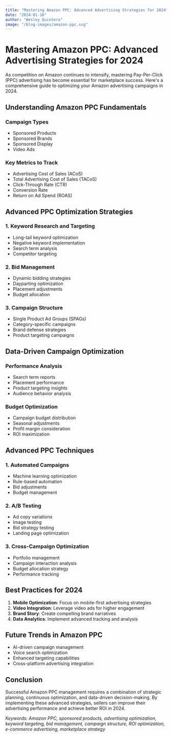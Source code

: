 ```yaml
---
title: "Mastering Amazon PPC: Advanced Advertising Strategies for 2024"
date: "2024-01-16"
author: "Wesley Quintero"
image: "/blog-images/amazon-ppc.svg"
---
```


# Mastering Amazon PPC: Advanced Advertising Strategies for 2024

As competition on Amazon continues to intensify, mastering Pay-Per-Click (PPC) advertising has become essential for marketplace success. Here's a comprehensive guide to optimizing your Amazon advertising campaigns in 2024.

## Understanding Amazon PPC Fundamentals

### Campaign Types

- Sponsored Products
- Sponsored Brands
- Sponsored Display
- Video Ads

### Key Metrics to Track

- Advertising Cost of Sales (ACoS)
- Total Advertising Cost of Sales (TACoS)
- Click-Through Rate (CTR)
- Conversion Rate
- Return on Ad Spend (ROAS)

## Advanced PPC Optimization Strategies

### 1. Keyword Research and Targeting

- Long-tail keyword optimization
- Negative keyword implementation
- Search term analysis
- Competitor targeting

### 2. Bid Management

- Dynamic bidding strategies
- Dayparting optimization
- Placement adjustments
- Budget allocation

### 3. Campaign Structure

- Single Product Ad Groups (SPAGs)
- Category-specific campaigns
- Brand defense strategies
- Product targeting campaigns

## Data-Driven Campaign Optimization

### Performance Analysis

- Search term reports
- Placement performance
- Product targeting insights
- Audience behavior analysis

### Budget Optimization

- Campaign budget distribution
- Seasonal adjustments
- Profit margin consideration
- ROI maximization

## Advanced PPC Techniques

### 1. Automated Campaigns

- Machine learning optimization
- Rule-based automation
- Bid adjustments
- Budget management

### 2. A/B Testing

- Ad copy variations
- Image testing
- Bid strategy testing
- Landing page optimization

### 3. Cross-Campaign Optimization

- Portfolio management
- Campaign interaction analysis
- Budget allocation strategy
- Performance tracking

## Best Practices for 2024

1. **Mobile Optimization**: Focus on mobile-first advertising strategies
2. **Video Integration**: Leverage video ads for higher engagement
3. **Brand Story**: Create compelling brand narratives
4. **Data Analytics**: Implement advanced tracking and analysis

## Future Trends in Amazon PPC

- AI-driven campaign management
- Voice search optimization
- Enhanced targeting capabilities
- Cross-platform advertising integration

## Conclusion

Successful Amazon PPC management requires a combination of strategic planning, continuous optimization, and data-driven decision-making. By implementing these advanced strategies, sellers can improve their advertising performance and achieve better ROI in 2024.

_Keywords: Amazon PPC, sponsored products, advertising optimization, keyword targeting, bid management, campaign structure, ROI optimization, e-commerce advertising, marketplace strategy_
